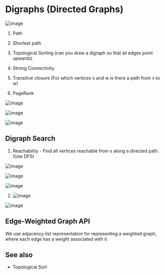 # Digraphs (Directed Graphs)

![image](../../media/Digraphs-(Directed-Graphs)-image1.jpg)

1. Path

2. Shortest path

3. Topological Sorting (can you draw a digraph so that all edges point upwards)

4. Strong Connectivity

5. Transitive closure (For which vertices v and w is there a path from v to w)

6. PageRank

![image](../../media/Digraphs-(Directed-Graphs)-image2.jpg)

![image](../../media/Digraphs-(Directed-Graphs)-image3.jpg)

![image](../../media/Digraphs-(Directed-Graphs)-image4.jpg)

## Digraph Search

1. Reachability - Find all vertices reachable from s along a directed path. (Use DFS)

![image](../../media/Digraphs-(Directed-Graphs)-image5.jpg)

![image](../../media/Digraphs-(Directed-Graphs)-image6.jpg)

![image](../../media/Digraphs-(Directed-Graphs)-image7.jpg)

2. ![image](../../media/Digraphs-(Directed-Graphs)-image8.jpg)

![image](../../media/Digraphs-(Directed-Graphs)-image9.jpg)

## Edge-Weighted Graph API

We use adjacency-list representation for representing a weighted graph, where each edge has a weight associated with it

## See also

- Topological Sort
